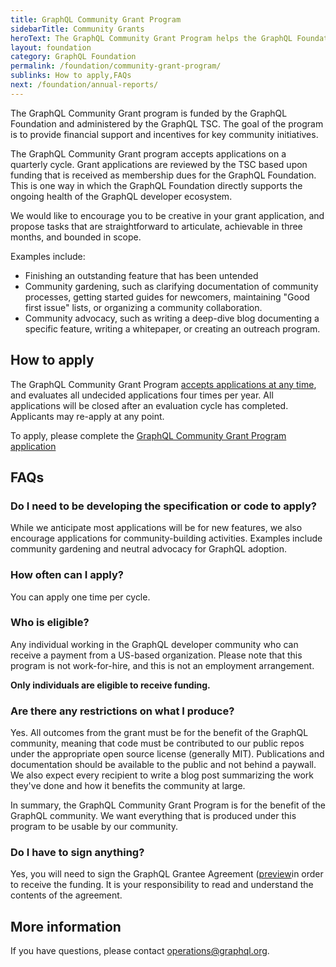 ```yaml
---
title: GraphQL Community Grant Program
sidebarTitle: Community Grants
heroText: The GraphQL Community Grant Program helps the GraphQL Foundation invest directly into the success, health, and sustainability of our ecosystem.
layout: foundation
category: GraphQL Foundation
permalink: /foundation/community-grant-program/
sublinks: How to apply,FAQs
next: /foundation/annual-reports/
---
```


The GraphQL Community Grant program is funded by the GraphQL Foundation and administered by the GraphQL TSC. The goal of the program is to provide financial support and incentives for key community initiatives.

The GraphQL Community Grant program accepts applications on a quarterly cycle. Grant applications are reviewed by the TSC based upon funding that is received as membership dues for the GraphQL Foundation. This is one way in which the GraphQL Foundation directly supports the ongoing health of the GraphQL developer ecosystem.

We would like to encourage you to be creative in your grant application, and propose tasks that are straightforward to articulate, achievable in three months, and bounded in scope.

Examples include:

* Finishing an outstanding feature that has been untended
* Community gardening, such as clarifying documentation of community processes, getting started guides for newcomers, maintaining "Good first issue" lists, or organizing a community collaboration.
* Community advocacy, such as writing a deep-dive blog documenting a specific feature, writing a whitepaper, or creating an outreach program.

## How to apply

The GraphQL Community Grant Program [accepts applications at any time](https://grant-application.graphql.org), and evaluates all undecided applications four times per year. All applications will be closed after an evaluation cycle has completed. Applicants may re-apply at any point.

To apply, please complete the [GraphQL Community Grant Program application](https://grantee-agreement-preview.graphql.org)

## FAQs

### Do I need to be developing the specification or code to apply?

While we anticipate most applications will be for new features, we also encourage applications for community-building activities. Examples include community gardening and neutral advocacy for GraphQL adoption.

### How often can I apply?

You can apply one time per cycle.

### Who is eligible?

Any individual working in the GraphQL developer community who can receive a payment from a US-based organization. Please note that this program is not work-for-hire, and this is not an employment arrangement.

**Only individuals are eligible to receive funding.**

### Are there any restrictions on what I produce?

Yes. All outcomes from the grant must be for the benefit of the GraphQL community, meaning that code
must be contributed to our public repos under the appropriate open source license (generally MIT).
Publications and documentation should be available to the public and not behind a paywall. We also
expect every recipient to write a blog post summarizing the work they've done and how it benefits
the community at large.

In summary, the GraphQL Community Grant Program is for the benefit of the GraphQL community. We want
everything that is produced under this program to be usable by our community.

### Do I have to sign anything?

Yes, you will need to sign the GraphQL Grantee Agreement ([preview](./graphql_grantee_agreement-preview.pdf)in order to receive the funding. It is your responsibility to read and understand the contents of the agreement.

## More information
If you have questions, please contact [operations@graphql.org](mailto:operations@graphql.org).

